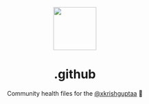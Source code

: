 <div align="center">
  <img src="https://github.com/github.png" height="100px" width="100px" />
  <br />
  <h1>.github</h1>
  <p>Community health files for the <a href="https://github.com/xkrishguptaa">@xkrishguptaa</a> 🍭</p>
</div>
